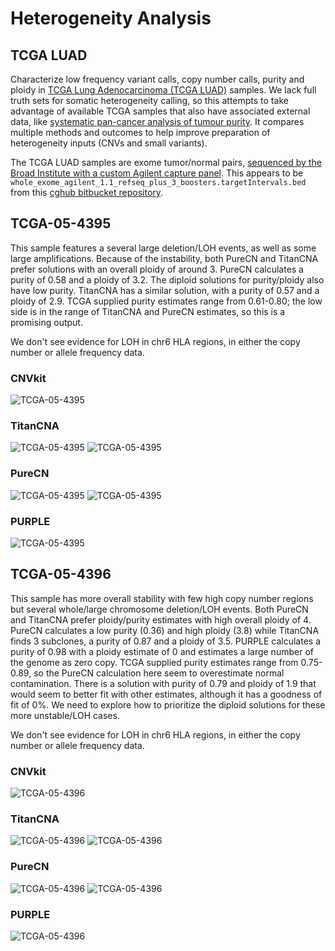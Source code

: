 # Heterogeneity Analysis

## TCGA LUAD

Characterize low frequency variant calls, copy number calls, purity and ploidy
in [TCGA Lung Adenocarcinoma (TCGA
LUAD)](https://portal.gdc.cancer.gov/projects/TCGA-LUAD) samples. We lack full
truth sets for somatic heterogeneity calling, so this attempts to take advantage
of available TCGA samples that also have associated external data, like
[systematic pan-cancer analysis of tumour purity](https://www.nature.com/articles/ncomms9971).
It compares multiple methods and outcomes to help improve preparation of
heterogeneity inputs (CNVs and small variants).

The TCGA LUAD samples are exome tumor/normal pairs,
[sequenced by the Broad Institute with a custom Agilent capture
panel](https://journals.plos.org/plosone/article?id=10.1371/journal.pone.0204912).
This appears to be `whole_exome_agilent_1.1_refseq_plus_3_boosters.targetIntervals.bed`
from this [cghub bitbucket repository](https://bitbucket.org/cghub/cghub-capture-kit-info).

## TCGA-05-4395

This sample features a several large deletion/LOH events, as well
as some large amplifications. Because of the instability, both PureCN and
TitanCNA prefer solutions with an overall ploidy of around 3.
PureCN calculates a purity of 0.58 and a ploidy of 3.2. The diploid solutions
for purity/ploidy also have low purity. TitanCNA has a similar solution, with a
purity of 0.57 and a ploidy of 2.9.
TCGA supplied purity estimates range from 0.61-0.80; the low side is in the
range of TitanCNA and PureCN estimates, so this is a promising output.

We don't see evidence for LOH in chr6 HLA regions, in either the copy number or
allele frequency data.

### CNVkit
![TCGA-05-4395](tcga_luad/TCGA-05-4395-01A-cnvkit.png)

### TitanCNA

![TCGA-05-4395](tcga_luad/TCGA-05-4395-01A-titan_CNA.png)
![TCGA-05-4395](tcga_luad/TCGA-05-4395-01A-titan_LOH.png)

### PureCN
![TCGA-05-4395](tcga_luad/TCGA-05-4395-01A-purecn.png)
![TCGA-05-4395](tcga_luad/TCGA-05-4395-01A-purecn-optima.png)

### PURPLE

![TCGA-05-4395](tcga_luad/TCGA-05-4395-01A.purple.genomecnv.png)


## TCGA-05-4396

This sample has more overall stability with few high copy number regions but
several whole/large chromosome deletion/LOH events. Both PureCN and TitanCNA
prefer ploidy/purity estimates with high overall ploidy of 4. PureCN calculates
a low purity (0.36) and high ploidy (3.8) while TitanCNA finds 3 subclones, a
purity of 0.87 and a ploidy of 3.5. PURPLE calculates a purity of 0.98 with a
ploidy estimate of 0 and estimates a large number of the genome as zero copy.
TCGA supplied purity estimates range from 0.75-0.89, so the PureCN
calculation here seem to overestimate normal contamination. There is a solution
with purity of 0.79 and ploidy of 1.9 that would seem to better fit with other
estimates, although it has a goodness of fit of 0%. We need to explore how to
prioritize the diploid solutions for these more unstable/LOH cases.

We don't see evidence for LOH in chr6 HLA regions, in either the copy number or
allele frequency data.

### CNVkit

![TCGA-05-4396](tcga_luad/TCGA-05-4396-01A-cnvkit.png)

### TitanCNA

![TCGA-05-4396](tcga_luad/TCGA-05-4396-01A-titan_CNA.png)
![TCGA-05-4396](tcga_luad/TCGA-05-4396-01A-titan_LOH.png)

### PureCN

![TCGA-05-4396](tcga_luad/TCGA-05-4396-01A-purecn.png)
![TCGA-05-4396](tcga_luad/TCGA-05-4396-01A-purecn-optima.png)

### PURPLE

![TCGA-05-4396](tcga_luad/TCGA-05-4396-01A.purple.genomecnv.png)
